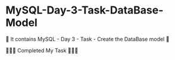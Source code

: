 # MySQL-Day-3-Task-DataBase-Model

👀 It contains MySQL - Day 3 - Task - Create the DataBase model 👀

🥇🥇🥇 Completed My Task 🥇🥇🥇
